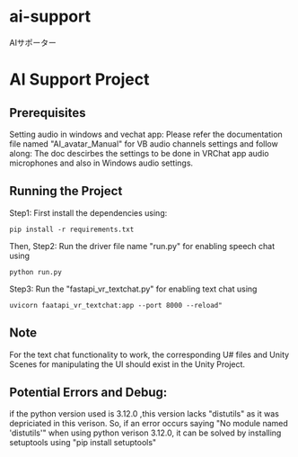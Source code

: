 # ai-support
AIサポーター

# AI Support Project

## Prerequisites
Setting audio in windows and vechat app: Please refer the documentation file named "AI_avatar_Manual" for VB audio channels settings and follow along:
The doc descirbes the settings to be done in VRChat app audio microphones and also in Windows audio settings.

## Running the Project

Step1: First install the dependencies using:
```
pip install -r requirements.txt
```

Then,
Step2: Run the driver file name "run.py" for enabling speech chat using 
```
python run.py
```

Step3: Run the "fastapi_vr_textchat.py" for enabling text chat using
```
uvicorn faatapi_vr_textchat:app --port 8000 --reload"
```

## Note
For the text chat functionality to work, the corresponding U# files and Unity Scenes for manipulating the UI should exist in the Unity Project.

## Potential Errors and Debug:
if the python version used is 3.12.0 ,this version lacks "distutils" as it was depriciated in this verison. So, if an error 
occurs saying "No module named 'distutils'" when using python verison 3.12.0, it can be solved by installing setuptools using "pip install setuptools"
